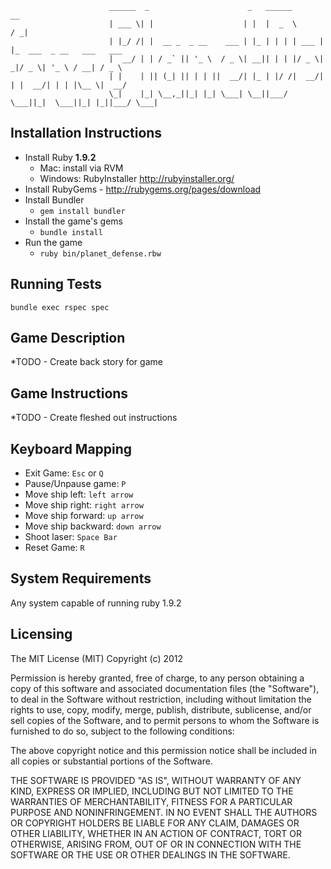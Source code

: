                           ______  _                      _   ______        __                        
                          | ___ \| |                    | |  |  _  \      / _|                       
                          | |_/ /| |  __ _  _ __    ___ | |_ | | | | ___ | |_  ___  _ __   ___   ___ 
                          |  __/ | | / _` || '_ \  / _ \| __|| | | |/ _ \|  _|/ _ \| '_ \ / __| / _ \
                          | |    | || (_| || | | ||  __/| |_ | |/ /|  __/| | |  __/| | | |\__ \|  __/
                          \_|    |_| \__,_||_| |_| \___| \__||___/  \___||_|  \___||_| |_||___/ \___|                                                                          
                                                                   


Installation Instructions
--------------
  * Install Ruby **1.9.2**
    * Mac: install via RVM
    * Windows: RubyInstaller http://rubyinstaller.org/
  * Install RubyGems - http://rubygems.org/pages/download
  * Install Bundler
    * ```gem install bundler```
  * Install the game's gems 
    * ```bundle install```
  * Run the game
    * ```ruby bin/planet_defense.rbw```
    
Running Tests
--------
```bundle exec rspec spec```

Game Description
-------
*TODO - Create back story for game
     
Game Instructions
-------
*TODO - Create fleshed out instructions

Keyboard Mapping
-------
* Exit Game: ```Esc``` or ```Q``` 
* Pause/Unpause game: ```P```
* Move ship left: ```left arrow```
* Move ship right: ```right arrow```
* Move ship forward: ```up arrow```
* Move ship backward: ```down arrow```
* Shoot laser: ```Space Bar```
* Reset Game: ```R```

System Requirements
-------
Any system capable of running ruby 1.9.2

Licensing
-------
The MIT License (MIT) Copyright (c) 2012 

Permission is hereby granted, free of charge, to any person obtaining a copy of this software and associated documentation files (the "Software"), to deal in the Software without restriction, including without limitation the rights to use, copy, modify, merge, publish, distribute, sublicense, and/or sell copies of the Software, and to permit persons to whom the Software is furnished to do so, subject to the following conditions:

The above copyright notice and this permission notice shall be included in all copies or substantial portions of the Software.

THE SOFTWARE IS PROVIDED "AS IS", WITHOUT WARRANTY OF ANY KIND, EXPRESS OR IMPLIED, INCLUDING BUT NOT LIMITED TO THE WARRANTIES OF MERCHANTABILITY, FITNESS FOR A PARTICULAR PURPOSE AND NONINFRINGEMENT. IN NO EVENT SHALL THE AUTHORS OR COPYRIGHT HOLDERS BE LIABLE FOR ANY CLAIM, DAMAGES OR OTHER LIABILITY, WHETHER IN AN ACTION OF CONTRACT, TORT OR OTHERWISE, ARISING FROM, OUT OF OR IN CONNECTION WITH THE SOFTWARE OR THE USE OR OTHER DEALINGS IN THE SOFTWARE.